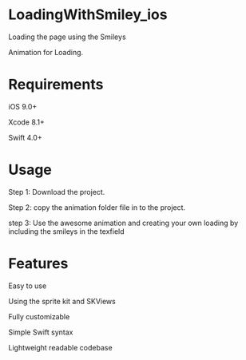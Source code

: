 # LoadingWithSmiley_ios
Loading the page using the Smileys


Animation for Loading.

# Requirements

iOS 9.0+

Xcode 8.1+

Swift 4.0+

# Usage

Step 1: Download the project.

Step 2: copy the animation folder file in to the project.

step 3: Use the awesome animation and creating your own loading by including the smileys in the texfield

# Features
Easy to use

Using the sprite kit and SKViews

Fully customizable

Simple Swift syntax

Lightweight readable codebase

